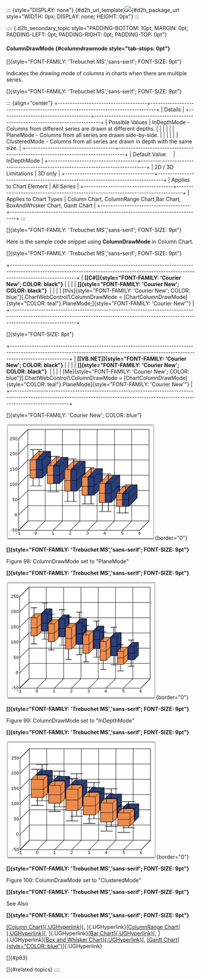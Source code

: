 ::: {style="DISPLAY: none"}
[](ms-xhelp:///?Id=d2h_url_template){#d2h_url_template}![](!package_url!){#d2h_package_url style="WIDTH: 0px; DISPLAY: none; HEIGHT: 0px"}
:::

:::: {.d2h_secondary_topic style="PADDING-BOTTOM: 10pt; MARGIN: 0pt; PADDING-LEFT: 0pt; PADDING-RIGHT: 0pt; PADDING-TOP: 0pt"}
#### ColumnDrawMode {#columndrawmode style="tab-stops: 0pt"}

[]{style="FONT-FAMILY: 'Trebuchet MS','sans-serif'; FONT-SIZE: 9pt"} 

Indicates the drawing mode of columns in charts when there are multiple series.

[]{style="FONT-FAMILY: 'Trebuchet MS','sans-serif'; FONT-SIZE: 9pt"} 

::: {align="center"}
+-------------------------------------+--------------------------------------------------------------------------------+
| Details                                                                                                              |
+-------------------------------------+--------------------------------------------------------------------------------+
| Possible Values                     | InDepthMode - Columns from different series are drawn at different depths.     |
|                                     |                                                                                |
|                                     | PlaneMode - Columns from all series are drawn side-by-side.                    |
|                                     |                                                                                |
|                                     | ClusteredMode - Columns from all series are drawn in depth with the same size. |
+-------------------------------------+--------------------------------------------------------------------------------+
| Default Value                       | InDepthMode                                                                    |
+-------------------------------------+--------------------------------------------------------------------------------+
| 2D / 3D Limitations                 | 3D only                                                                        |
+-------------------------------------+--------------------------------------------------------------------------------+
| Applies to Chart Element            | All Series                                                                     |
+-------------------------------------+--------------------------------------------------------------------------------+
| Applies to Chart Types              | Column Chart, ColumnRange Chart,Bar Chart, BoxAndWhisker Chart, Gantt Chart    |
+-------------------------------------+--------------------------------------------------------------------------------+
:::

[]{style="FONT-FAMILY: 'Trebuchet MS','sans-serif'; FONT-SIZE: 9pt"} 

Here is the sample code snippet using **ColumnDrawMode** in Column Chart.

[]{style="FONT-FAMILY: 'Trebuchet MS','sans-serif'; FONT-SIZE: 9pt"} 

+---------------------------------------------------------------------------------------------------------------------------------------------------------------------------------------+
| **[\[C#\]]{style="FONT-FAMILY: 'Courier New'; COLOR: black"}**                                                                                                                        |
|                                                                                                                                                                                       |
| **[]{style="FONT-FAMILY: 'Courier New'; COLOR: black"}**                                                                                                                              |
|                                                                                                                                                                                       |
| [this]{style="FONT-FAMILY: 'Courier New'; COLOR: blue"}[.ChartWebControl1.ColumnDrawMode = [ChartColumnDrawMode]{style="COLOR: teal"}.PlaneMode;]{style="FONT-FAMILY: 'Courier New'"} |
+---------------------------------------------------------------------------------------------------------------------------------------------------------------------------------------+

[]{style="FONT-SIZE: 8pt"} 

+------------------------------------------------------------------------------------------------------------------------------------------------------------------------------------+
| **[\[VB.NET\]]{style="FONT-FAMILY: 'Courier New'; COLOR: black"}**                                                                                                                 |
|                                                                                                                                                                                    |
| **[]{style="FONT-FAMILY: 'Courier New'; COLOR: black"}**                                                                                                                           |
|                                                                                                                                                                                    |
| [Me]{style="FONT-FAMILY: 'Courier New'; COLOR: blue"}[.ChartWebControl1.ColumnDrawMode = [ChartColumnDrawMode]{style="COLOR: teal"}.PlaneMode]{style="FONT-FAMILY: 'Courier New'"} |
+------------------------------------------------------------------------------------------------------------------------------------------------------------------------------------+

[]{style="FONT-FAMILY: 'Courier New'; COLOR: blue"} 

![](ImagesExt/image64_103.jpg){border="0"}

**[]{style="FONT-FAMILY: 'Trebuchet MS','sans-serif'; FONT-SIZE: 9pt"}** 

Figure 98: ColumnDrawMode set to \"PlaneMode\"

**[]{style="FONT-FAMILY: 'Trebuchet MS','sans-serif'; FONT-SIZE: 9pt"}** 

![](ImagesExt/image64_104.jpg){border="0"}

**[]{style="FONT-FAMILY: 'Trebuchet MS','sans-serif'; FONT-SIZE: 9pt"}** 

Figure 99: ColumnDrawMode set to \"InDepthMode\"

**[]{style="FONT-FAMILY: 'Trebuchet MS','sans-serif'; FONT-SIZE: 9pt"}** 

![](ImagesExt/image64_105.jpg){border="0"}

**[]{style="FONT-FAMILY: 'Trebuchet MS','sans-serif'; FONT-SIZE: 9pt"}** 

Figure 100: ColumnDrawMode set to \"ClusteredMode\"

**[]{style="FONT-FAMILY: 'Trebuchet MS','sans-serif'; FONT-SIZE: 9pt"}** 

See Also

**[]{style="FONT-FAMILY: 'Trebuchet MS','sans-serif'; FONT-SIZE: 9pt"}** 

[[Column Chart]{.UGHyperlink}](ms-xhelp:///?Id=07dff027-c96d-450f-9a9b-6037f838f4da)[, ]{.UGHyperlink}[[ColumnRange Chart]{.UGHyperlink}](ms-xhelp:///?Id=f6d7bb1e-6e5a-4165-9dda-eab8aceb7e4d)[, ]{.UGHyperlink}[[Bar Chart]{.UGHyperlink}](ms-xhelp:///?Id=f561904f-bd17-40a3-a1b6-498ed5d46c43)[, ]{.UGHyperlink}[[Box and Whisker Chart]{.UGHyperlink}](ms-xhelp:///?Id=07dff027-c96d-450f-9a9b-6037f838f4da)[, [[Gantt Chart]{style="COLOR: blue"}](ms-xhelp:///?Id=f6d7bb1e-6e5a-4165-9dda-eab8aceb7e4d)]{.UGHyperlink}

[]{#p83} 

[]{#related-topics}
::::
